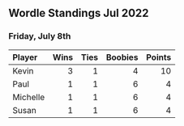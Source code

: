## Wordle Standings Jul 2022
### Friday, July 8th
| Player   |   Wins |   Ties |   Boobies |   Points |
|:---------|-------:|-------:|----------:|---------:|
| Kevin    |      3 |      1 |         4 |       10 |
| Paul     |      1 |      1 |         6 |        4 |
| Michelle |      1 |      1 |         6 |        4 |
| Susan    |      1 |      1 |         6 |        4 |